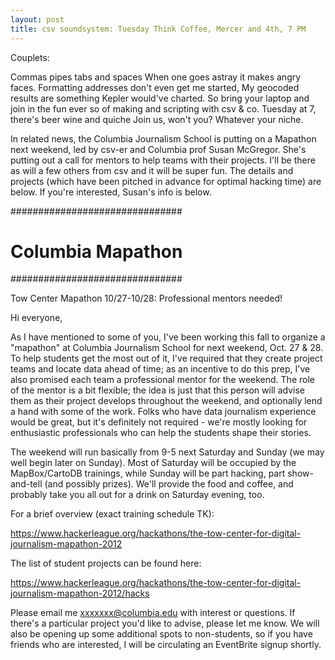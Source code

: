 ```yaml
---
layout: post
title: csv soundsystem: Tuesday Think Coffee, Mercer and 4th, 7 PM
---
```



Couplets:

Commas pipes tabs and spaces
When one goes astray it makes angry faces.
Formatting addresses don't even get me started,
My geocoded results are something Kepler would've charted.
So bring your laptop and join in the fun ever so
of making and scripting with csv & co.
Tuesday at 7, there's beer wine and quiche
Join us, won't you? Whatever your niche.



In related news, the Columbia Journalism School is putting on a Mapathon next weekend, led by csv-er and Columbia prof Susan McGregor. She's putting out a call for mentors to help teams with their projects. I'll be there as will a few others from csv and it will be super fun. The details and projects (which have been pitched in advance for optimal hacking time) are below. If you're interested, Susan's info is below.

###############################
#      Columbia Mapathon      #
###############################

Tow Center Mapathon 10/27-10/28: Professional mentors needed!

Hi everyone,

As I have mentioned to some of you, I've been working this fall to organize a "mapathon" at Columbia Journalism School for next weekend, Oct. 27 & 28.  To help students get the most out of it, I've required that they create project teams and locate data ahead of time; as an incentive to do this prep, I've also promised each team a professional mentor for the weekend. The role of the mentor is a bit flexible; the idea is just that this person will advise them as their project develops throughout the weekend, and optionally lend a hand with some of the work. Folks who have data journalism experience would be great, but it's definitely not required - we're mostly looking for enthusiastic professionals who can help the students shape their stories.

The weekend will run basically from 9-5 next Saturday and Sunday (we may well begin later on Sunday). Most of Saturday will be occupied by the MapBox/CartoDB trainings, while Sunday will be part hacking, part show-and-tell (and possibly prizes). We'll provide the food and coffee, and probably take you all out for a drink on Saturday evening, too.

For a brief overview (exact training schedule TK):

https://www.hackerleague.org/hackathons/the-tow-center-for-digital-journalism-mapathon-2012

The list of student projects can be found here:

https://www.hackerleague.org/hackathons/the-tow-center-for-digital-journalism-mapathon-2012/hacks

Please email me xxxxxxx@columbia.edu with interest or questions. If there's a particular project you'd like to advise, please let me know. We will also be opening up some additional spots to non-students, so if you have friends who are interested, I will be circulating an EventBrite signup shortly.
